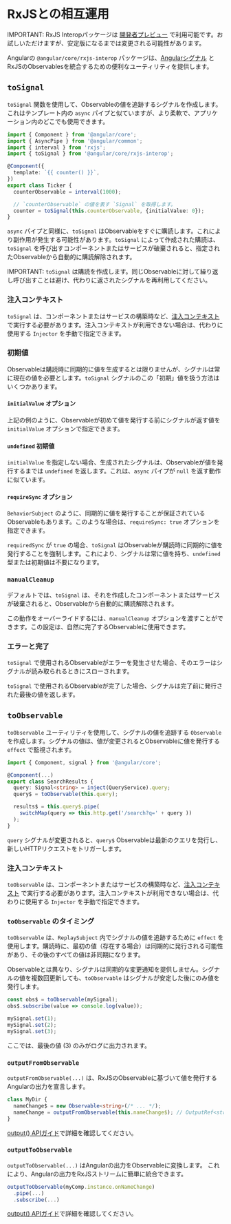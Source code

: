 # RxJSとの相互運用

IMPORTANT: RxJS Interopパッケージは [開発者プレビュー](reference/releases#developer-preview) で利用可能です。お試しいただけますが、安定版になるまでは変更される可能性があります。

Angularの `@angular/core/rxjs-interop` パッケージは、[Angularシグナル](guide/signals) とRxJSのObservablesを統合するための便利なユーティリティを提供します。

## `toSignal`

`toSignal` 関数を使用して、Observableの値を追跡するシグナルを作成します。これはテンプレート内の `async` パイプと似ていますが、より柔軟で、アプリケーション内のどこでも使用できます。

```ts
import { Component } from '@angular/core';
import { AsyncPipe } from '@angular/common';
import { interval } from 'rxjs';
import { toSignal } from '@angular/core/rxjs-interop';

@Component({
  template: `{{ counter() }}`,
})
export class Ticker {
  counterObservable = interval(1000);

  // `counterObservable` の値を表す `Signal` を取得します。
  counter = toSignal(this.counterObservable, {initialValue: 0});
}
```

`async` パイプと同様に、`toSignal` はObservableをすぐに購読します。これにより副作用が発生する可能性があります。`toSignal` によって作成された購読は、`toSignal` を呼び出すコンポーネントまたはサービスが破棄されると、指定されたObservableから自動的に購読解除されます。

IMPORTANT: `toSignal` は購読を作成します。同じObservableに対して繰り返し呼び出すことは避け、代わりに返されたシグナルを再利用してください。

### 注入コンテキスト

`toSignal` は、コンポーネントまたはサービスの構築時など、[注入コンテキスト](guide/di/dependency-injection-context) で実行する必要があります。注入コンテキストが利用できない場合は、代わりに使用する `Injector` を手動で指定できます。

### 初期値

Observableは購読時に同期的に値を生成するとは限りませんが、シグナルは常に現在の値を必要とします。`toSignal` シグナルのこの「初期」値を扱う方法はいくつかあります。

#### `initialValue` オプション

上記の例のように、Observableが初めて値を発行する前にシグナルが返す値を `initialValue` オプションで指定できます。

#### `undefined` 初期値

`initialValue` を指定しない場合、生成されたシグナルは、Observableが値を発行するまでは `undefined` を返します。これは、`async` パイプが `null` を返す動作に似ています。

#### `requireSync` オプション

`BehaviorSubject` のように、同期的に値を発行することが保証されているObservableもあります。このような場合は、`requireSync: true` オプションを指定できます。

`requiredSync` が `true` の場合、`toSignal` はObservableが購読時に同期的に値を発行することを強制します。これにより、シグナルは常に値を持ち、`undefined` 型または初期値は不要になります。

### `manualCleanup`

デフォルトでは、`toSignal` は、それを作成したコンポーネントまたはサービスが破棄されると、Observableから自動的に購読解除されます。

この動作をオーバーライドするには、`manualCleanup` オプションを渡すことができます。この設定は、自然に完了するObservableに使用できます。

### エラーと完了

`toSignal` で使用されるObservableがエラーを発生させた場合、そのエラーはシグナルが読み取られるときにスローされます。

`toSignal` で使用されるObservableが完了した場合、シグナルは完了前に発行された最後の値を返します。

## `toObservable`

`toObservable` ユーティリティを使用して、シグナルの値を追跡する `Observable` を作成します。シグナルの値は、値が変更されるとObservableに値を発行する `effect` で監視されます。

```ts
import { Component, signal } from '@angular/core';

@Component(...)
export class SearchResults {
  query: Signal<string> = inject(QueryService).query;
  query$ = toObservable(this.query);

  results$ = this.query$.pipe(
    switchMap(query => this.http.get('/search?q=' + query ))
  );
}
```

`query` シグナルが変更されると、`query$` Observableは最新のクエリを発行し、新しいHTTPリクエストをトリガーします。

### 注入コンテキスト

`toObservable` は、コンポーネントまたはサービスの構築時など、[注入コンテキスト](guide/di/dependency-injection-context) で実行する必要があります。注入コンテキストが利用できない場合は、代わりに使用する `Injector` を手動で指定できます。

### `toObservable` のタイミング

`toObservable` は、`ReplaySubject` 内でシグナルの値を追跡するために `effect` を使用します。購読時に、最初の値（存在する場合）は同期的に発行される可能性があり、その後のすべての値は非同期になります。

Observableとは異なり、シグナルは同期的な変更通知を提供しません。シグナルの値を複数回更新しても、`toObservable` はシグナルが安定した後にのみ値を発行します。

```ts
const obs$ = toObservable(mySignal);
obs$.subscribe(value => console.log(value));

mySignal.set(1);
mySignal.set(2);
mySignal.set(3);
```

ここでは、最後の値 (3) のみがログに出力されます。

### `outputFromObservable`

`outputFromObservable(...)` は、RxJSのObservableに基づいて値を発行するAngularの出力を宣言します。

```ts
class MyDir {
  nameChange$ = new Observable<string>(/* ... */);
  nameChange = outputFromObservable(this.nameChange$); // OutputRef<string>
}
```

[output() APIガイド](/guide/components/output-fn)で詳細を確認してください。

### `outputToObservable`

`outputToObservable(...)` はAngularの出力をObservableに変換します。
これにより、Angularの出力をRxJSストリームに簡単に統合できます。

```ts
outputToObservable(myComp.instance.onNameChange)
  .pipe(...)
  .subscribe(...)
```

[output() APIガイド](/guide/components/output-fn)で詳細を確認してください。
